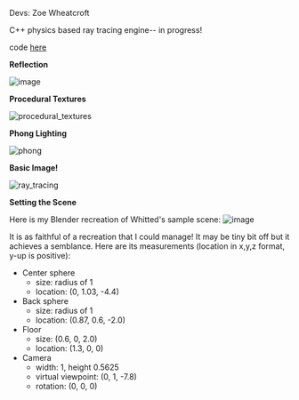 Devs: Zoe Wheatcroft

C++ physics based ray tracing engine-- in progress! 

code [here](https://github.com/ZoeWheatcroft/PhysicalRayTracingEngine)

**Reflection**

![image](https://github.com/user-attachments/assets/e5afe800-7143-4cfc-b5ff-61c73fc7697c)

**Procedural Textures**

![procedural_textures](https://github.com/user-attachments/assets/f7231305-6b10-4ce0-a0ff-70f257a74dbe)

**Phong Lighting**

![phong](https://github.com/user-attachments/assets/0653795e-fc79-44c3-ac03-f7c4ba787570)

**Basic Image!**

![ray_tracing](https://github.com/user-attachments/assets/7dae40e3-2d98-4a6e-b61d-a653d7fc7eff)

**Setting the Scene**

Here is my Blender recreation of Whitted's sample scene: 
![image](https://github.com/user-attachments/assets/6b49ea53-3ef2-499a-972b-2f8d33353361)

It is as faithful of a recreation that I could manage! It may be tiny bit off but it achieves a semblance. 
Here are its measurements (location in x,y,z format, y-up is positive): 
* Center sphere
  * size: radius of 1
  * location: (0, 1.03, -4.4)
* Back sphere
  * size: radius of 1
  * location: (0.87, 0.6, -2.0)
* Floor
  * size: (0.6, 0, 2.0)
  * location: (1.3, 0, 0)
* Camera
  * width: 1, height 0.5625
  * virtual viewpoint: (0, 1, -7.8)
  * rotation: (0, 0, 0)

